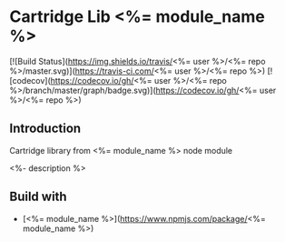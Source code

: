 # Cartridge Lib <%= module_name %>

[![Build Status](https://img.shields.io/travis/<%= user %>/<%= repo %>/master.svg)](https://travis-ci.com/<%= user %>/<%= repo %>)
[![codecov](https://codecov.io/gh/<%= user %>/<%= repo %>/branch/master/graph/badge.svg)](https://codecov.io/gh/<%= user %>/<%= repo %>)


## Introduction

Cartridge library from <%= module_name %> node module

<%- description %>

## Build with

* [<%= module_name %>](https://www.npmjs.com/package/<%= module_name %>)
